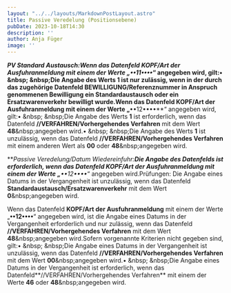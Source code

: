 ```yaml
---
layout: "../../layouts/MarkdownPostLayout.astro"
title: Passive Veredelung (Positionsebene)
pubDate: 2023-10-18T14:30
description: ''
author: Anja Füger
image: ''
---
```


***PV Standard Austausch:***Wenn das Datenfeld **KOPF/Art der Ausfuhranmeldung** mit einem der Werte „**••11••••**“ angegeben wird, gilt:• &amp;nbsp; &amp;nbsp;Die Angabe des Werts **1** ist nur zulässig, wenn in der durch das zugehörige Datenfeld **BEWILLIGUNG/Referenznummer** in Anspruch genommenen Bewilligung ein Standardaustausch oder ein Ersatzwarenverkehr bewilligt wurde.Wenn das Datenfeld **KOPF/Art der Ausfuhranmeldung** mit einem der Werte „**••12••••**“ angegeben wird, gilt:• &amp;nbsp; &amp;nbsp;Die Angabe des Werts **1** ist erforderlich, wenn das Datenfeld **//VERFAHREN/Vorhergehendes Verfahren** mit dem Wert **48**&amp;nbsp;angegeben wird.• &amp;nbsp; &amp;nbsp;Die Angabe des Werts **1** ist unzulässig, wenn das Datenfeld **//VERFAHREN/Vorhergehendes Verfahren** mit einem anderen Wert als **00** oder **48**&amp;nbsp;angegeben wird.

***Passive Veredelung/Datum Wiedereinfuhr:***Die Angabe des Datenfelds ist erforderlich, wenn das Datenfeld **KOPF/Art der Ausfuhranmeldung** mit einem der Werte „**••12••••**“ angegeben wird.Prüfungen: Die Angabe eines Datums in der Vergangenheit ist unzulässig, wenn das Datenfeld **Standardaustausch/Ersatzwarenverkehr** mit dem Wert **0**&amp;nbsp;angegeben wird.

Wenn das Datenfeld **KOPF/Art der Ausfuhranmeldung** mit einem der Werte „**••12••••**“ angegeben wird, ist die Angabe eines Datums in der Vergangenheit erforderlich und nur zulässig, wenn das Datenfeld **//VERFAHREN/Vorhergehendes Verfahren** mit dem Wert **48**&amp;nbsp;angegeben wird.Sofern vorgenannte Kriterien nicht gegeben sind, gilt:• &amp;nbsp; &amp;nbsp;Die Angabe eines Datums in der Vergangenheit ist unzulässig, wenn das Datenfeld **//VERFAHREN/Vorhergehendes Verfahren** mit dem Wert **00**&amp;nbsp;angegeben wird.• &amp;nbsp; &amp;nbsp;Die Angabe eines Datums in der Vergangenheit ist erforderlich, wenn das Datenfeld**//VERFAHREN/Vorhergehendes Verfahren** mit einem der Werte **46** oder **48**&amp;nbsp;angegeben wird.